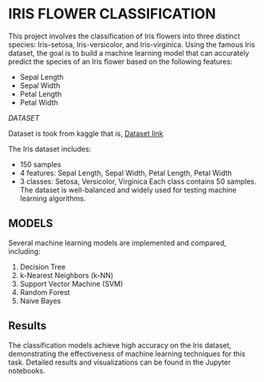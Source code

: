 # IRIS FLOWER CLASSIFICATION

This project involves the classification of Iris flowers into three distinct species: Iris-setosa, Iris-versicolor, and Iris-virginica. Using the famous Iris dataset, the goal is to build a machine learning model that can accurately predict the species of an Iris flower based on the following features:
- Sepal Length
- Sepal Width
- Petal Length
- Petal Width

*DATASET*

Dataset is took from kaggle that is,
[Dataset link](https://www.kaggle.com/datasets/saurabh00007/iriscsv)

The Iris dataset includes:

- 150 samples
- 4 features: Sepal Length, Sepal Width, Petal Length, Petal Width
- 3 classes: Setosa, Versicolor, Virginica
Each class contains 50 samples. The dataset is well-balanced and widely used for testing machine learning algorithms.

## MODELS

Several machine learning models are implemented and compared, including:
1. Decision Tree
2. k-Nearest Neighbors (k-NN)
3. Support Vector Machine (SVM)
4. Random Forest
5. Naive Bayes

## Results
The classification models achieve high accuracy on the Iris dataset, demonstrating the effectiveness of machine learning techniques for this task. Detailed results and visualizations can be found in the Jupyter notebooks.

